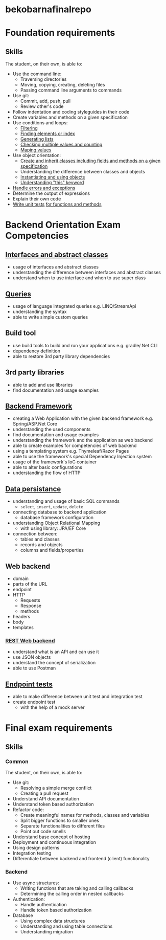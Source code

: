 # bekobarnafinalrepo


# Foundation requirements


## Skills

The student, on their own, is able to:

 -  Use the command line:
     -  Traversing directories
     -  Moving, copying, creating, deleting files
     -  Passing command line arguments to commands
 -  Use git:
     -  Commit, add, push, pull
     -  Review other's code
 -  Follow indentation and coding styleguides in their code
 -  Create variables and methods on a given specification
 -  Use conditions and loops:
     -  [Filtering](https://github.com/greenfox-academy/bekobarna/blob/master/week-02/day-01/src/OddEven.java)
     -  [Finding elements or index](https://github.com/greenfox-academy/bekobarna/blob/master/week-02/day-02/src/SumElements.java)
     -  [Generating lists](https://github.com/greenfox-academy/bekobarna/blob/master/week-02/day-03/src/Candyshop.java)
     -  [Checking multiple values and counting](https://github.com/greenfox-academy/bekobarna/blob/master/week-02/day-03/src/Calculator.java)
     -  [Maping values](https://github.com/bekobarna/pallida-basic-retake-exam/blob/master/countchars/CountChars.java)
 -  Use object orientation:
     -  [Create and inherit classes including fields and methods on a given specification](https://github.com/bekobarna/pallida-basic-retake-exam/tree/master/pokebag)
     -  Understanding the difference between classes and objects
     -  [Instantiating and using objects]()
     -  [Understanding "this" keyword](https://github.com/bekobarna/pallida-basic-retake-exam/tree/master/pokebag)
 -  [Handle errors and exceptions](https://github.com/bekobarna/pallida-basic-retake-exam/blob/master/countchars/CountChars.java)
 -  Determine the output of expressions
 -  Explain their own code
 -  [Write unit tests](https://github.com/greenfox-academy/bekobarna/blob/master/week-04/day-03/test/FibonacciTest.java) [for functions and methods](https://github.com/greenfox-academy/bekobarna/blob/master/week-04/day-03/src/Fibonacci.java)



# Backend Orientation Exam Competencies

## [Interfaces and abstract classes](https://github.com/greenfox-academy/bekobarna/tree/master/week-06/day-02/src/main/java/music)

- usage of interfaces and abstract classes
- understanding the difference between interfaces and abstract classes
- understand when to use interface and when to use super class

## [Queries](https://github.com/bekobarna/pallida-orientation-exam/blob/master/src/main/java/com/greenfox/orientationexam/repository/LicensePlateRepository.java)

- usage of language integrated queries e.g. LINQ/StreamApi
- understanding the syntax
- able to write simple custom queries

## Build tool

- use build tools to build and run your applications e.g. gradle/.Net CLI 
- dependency definition
- able to restore 3rd party library dependencies

## 3rd party libraries

- able to add and use libraries
- find documentation and usage examples

## [Backend Framework](https://github.com/greenfox-academy/bekobarna/tree/master/week-08/day-02/todomysql)

- creating a Web Application with the given backend framework e.g. Spring/ASP.Net Core
- understanding the used components
- find documentation and usage examples
- understanding the framework and the application as web backend
- able to create examples for competencies of web backend
- using a templating system e.g. Thymeleaf/Razor Pages
- able to use the framework's special Dependency Injection system
- usage of the framework's IoC container
- able to alter basic configurations
- understanding the flow of HTTP

## [Data persistance](https://github.com/greenfox-academy/bekobarna/tree/master/week-08/day-02/todomysql)

- understanding and usage of basic SQL commands
  - `select`, `insert`, `update`, `delete`
- connecting database to backend application
  - database framework configuration
- understanding Object Relational Mapping
  - with using library: JPA/EF Core
- connection between:
  - tables and classes
  - records and objects
  - columns and fields/properties
  
## Web backend

- domain
- parts of the URL
- endpoint
- HTTP
  - Requests
  - Response
  - methods
- headers
- body
- templates

### [REST Web backend](https://github.com/greenfox-academy/bekobarna-p2pchatapp)

- understand what is an API and can use it
- use JSON objects
- understand the concept of serialization
- able to use Postman

## [Endpoint tests](https://github.com/greenfox-academy/bekobarna/tree/master/week-09/day-03)

- able to make difference between unit test and integration test
- create endpoint test
  - with the help of a mock server
  
  
  
# Final exam requirements


## Skills

### Common

The student, on their own, is able to:
 -  Use git:
     -  Resolving a simple merge conflict
     -  Creating a pull request
 -  Understand API documentation
 -  Understand token based authorization
 -  Refactor code:
     -  Create meaningful names for methods, classes and variables
     -  Split bigger functions to smaller ones
     -  Separate functionalities to different files
     -  Point out code smells
 -  Understand base concept of hosting
 -  Deployment and continuous integration
 -  Using design patterns
 -  Integration testing
 -  Differentiate between backend and frontend (client) functionality



### Backend

 -  Use async structures:
     -  Writing functions that are taking and calling callbacks
     -  Determining the calling order in nested callbacks
 -  Authentication:
     -  Handle authentication
     -  Handle token based authorization
 -  Database
     - Using complex data structures
     - Understanding and using table connections
     - Understanding migration
     